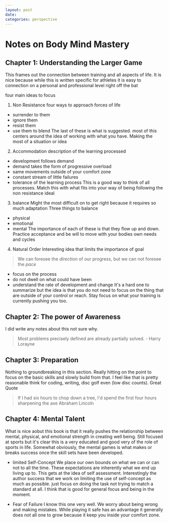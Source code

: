 ```yaml
---
layout: post
date:
categories: perspective
---
```


# Notes on Body Mind Mastery

## Chapter 1: Understanding the Larger Game
This frames out the connection between training and all aspects of life.
It is nice because while this is written specific for athletes it is easy to connection on a personal and professional level right off the bat

four main ideas to focus
1. Non Resistance
four ways to approach forces of life
- surrender to them
- ignore them
- resist them
- use them to blend
The last of these is what is suggested. most of this centers around the idea of working with what you have. Making the most of a situation or idea

2. Accommodation
description of the learning processed
- development follows demand
- demand takes the form of progressive overload
- same movements outside of your comfort zone
- constant stream of little failures
- tolerance of the learning process
This is a good way to think of all processes. Match this with what fits into your way of being following the non resistance ideal

3. balance
Might the most difficult on to get right because it requires so much adaptation
Three things to balance
- physical
- emotional
- mental
The importance of each of these is that they flow up and down. Practice acceptance and be will to move with your bodies own needs and cycles

4.  Natural Order
Interesting idea that limits the importance of goal
> We can foresee the *direction* of our progress, but we can not foresee the *pace*

- focus on the process
- do not dwell on what could have been
- understand the rate of development and change
It's a hard one to summarize but the idea is that you do not need to focus on the thing that are outside of your control or reach. Stay focus on what your training is currently pushing you too.

## Chapter 2: The power of Awareness
I did write any notes about this not sure why.
> Most problems precisely defined are already partially solved. - Harry Lorayne


## Chapter 3: Preparation
Nothing to groundbreaking in this section.
Really hitting on the point to focus on the basic skills and slowly build from that.
I feel like that is pretty reasonable think for coding, writing, disc golf even (low disc counts).
Great Quote
> If I had six hours to chop down a tree, I'd spend the first four hours sharpening the axe
Abraham Lincoln  

## Chapter 4: Mental Talent
What is nice aobut this book is that it really pushes the relationship between mental, physical, and emotional strength in creating well being. Still focused at sports but it's clear this is a very educated and good very of the role of sports in life. Somewhat obviously, the mental games is what makes or breaks success once the skill sets have been developed.

- limited Self-Concept
We place our own bounds on what we can or can not to all the time. These expectations are inherently what we end up living up to. This gets at the idea of self assessment. Interestingly the author success that we work on limiting the use of self-concept as much as possible. just focus on doing the task not trying to match a standard at all. I think that is good for general focus and being in the moment.

- Fear of Failure
I know this one very well. We worry about being wrong and making mistakes. While playing it safe has an advantage it generally does not all one to grow because it keep you inside your comfort zone.
